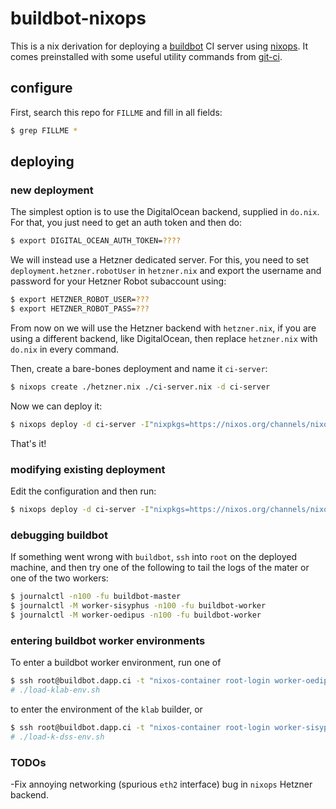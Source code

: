 # buildbot-nixops

This is a nix derivation for deploying a [buildbot](https://buildbot.net/) CI server using [nixops](https://nixos.org/nixops/). It comes preinstalled with some useful utility commands from [git-ci](https://github.com/ehildenb/git-ci).

## configure

First, search this repo for `FILLME` and fill in all fields:

```sh
$ grep FILLME *
```

## deploying

### new deployment

The simplest option is to use the DigitalOcean backend, supplied in `do.nix`. For that, you just need to get an auth token and then do:

```sh
$ export DIGITAL_OCEAN_AUTH_TOKEN=????
```

We will instead use a Hetzner dedicated server. For this, you need to set `deployment.hetzner.robotUser` in `hetzner.nix` and export the username and password for your Hetzner Robot subaccount using:

```sh
$ export HETZNER_ROBOT_USER=???
$ export HETZNER_ROBOT_PASS=???
```

From now on we will use the Hetzner backend with `hetzner.nix`, if you are using a different backend, like DigitalOcean, then replace `hetzner.nix` with `do.nix` in every command.

Then, create a bare-bones deployment and name it `ci-server`:

```sh
$ nixops create ./hetzner.nix ./ci-server.nix -d ci-server
```

Now we can deploy it:

```sh
$ nixops deploy -d ci-server -I"nixpkgs=https://nixos.org/channels/nixos-19.03/nixexprs.tar.xz"
```

That's it!

### modifying existing deployment

Edit the configuration and then run:

```sh
$ nixops deploy -d ci-server -I"nixpkgs=https://nixos.org/channels/nixos-19.03/nixexprs.tar.xz"
```

### debugging buildbot

If something went wrong with `buildbot`, `ssh` into `root` on the deployed machine, and then try one of the following to tail the logs of the mater or one of the two workers:

```sh
$ journalctl -n100 -fu buildbot-master
$ journalctl -M worker-sisyphus -n100 -fu buildbot-worker
$ journalctl -M worker-oedipus -n100 -fu buildbot-worker
```

### entering buildbot worker environments

To enter a buildbot worker environment, run one of

```sh
$ ssh root@buildbot.dapp.ci -t "nixos-container root-login worker-oedipus"
# ./load-klab-env.sh
```
to enter the environment of the `klab` builder, or

```sh
$ ssh root@buildbot.dapp.ci -t "nixos-container root-login worker-sisyphus"
# ./load-k-dss-env.sh
```

### TODOs

-Fix annoying networking (spurious `eth2` interface) bug in `nixops` Hetzner backend.
